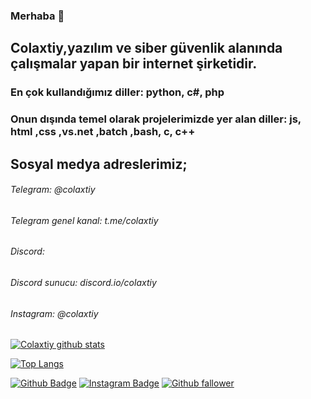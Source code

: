 ### Merhaba 👋
## Colaxtiy,yazılım ve siber güvenlik alanında çalışmalar yapan bir internet şirketidir.
### En çok kullandığımız diller: python, c#, php
### Onun dışında temel olarak projelerimizde yer alan diller: js, html ,css ,vs.net ,batch ,bash, c, c++
## Sosyal medya adreslerimiz;
###### Telegram: @colaxtiy 
###### Telegram genel kanal: t.me/colaxtiy 
###### Discord:  
###### Discord sunucu: discord.io/colaxtiy
###### Instagram: @colaxtiy


[![Colaxtiy github stats](https://github-readme-stats.vercel.app/api?username=colaxtiy&count_private=true&show_icons=true&theme=radical&hide_rank=false)](https://github.com/anuraghazra/github-readme-stats)

[![Top Langs](https://github-readme-stats.vercel.app/api/top-langs/?username=colaxtiy)](https://github.com/anuraghazra/github-readme-stats)

[![Github Badge](https://img.shields.io/badge/-Github-000?style=quare&labelColor=000&logo=Github&logoColor=white&link=link)](https://github.com/colaxtiy) 
[![Instagram Badge](https://img.shields.io/badge/-Instagram-C13584?style=flat-quare&labelColor=C13584&logo=instagram&logoColor=white&link=link)](https://instagram.com/colaxtiy) 
[![Github fallower](https://img.shields.io/github/followers/colaxtiy?style=social)](https://github.com/colaxtiy) 

